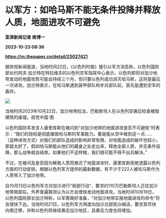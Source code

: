 # 以军方：如哈马斯不能无条件投降并释放人质，地面进攻不可避免
**澎湃新闻记者 南博一**

**2023-10-23 08:36**

**https://m.thepaper.cn/detail/25027421**

据央视新闻报道，当地时间22日，《以色列时报》援引以军方消息称，以色列国防部长约阿夫·加兰特在特拉维夫的以色列空军指挥中心表示，以色列即将对加沙地带发动的地面攻势可能会持续三个月，但只要以色列成功消灭哈马斯，这将是最后一次进攻。加兰特表示，在哈马斯遇到装甲部队和步兵部队前，首先是遭到空军的轰炸。

![](https://imagecloud.thepaper.cn/thepaper/image/275/243/306.jpg)

当地时间2023年10月22日，加沙地带拉法，巴勒斯坦人在以色列空袭后检查被毁建筑的废墟。视觉中国 图

以色列国防军发言人康里库斯在被问到“对加沙地带的地面进攻是否不可避免”时表示：“我们的目标是彻底摧毁哈马斯的军事能力。要是能从空中做到这一点……（这种进攻方式）对我们的部队造成的影响非常有限，对地面造成的破坏也较小，那就太好了。假如哈马斯能从他们的藏身之处走出来，释放全部人质，并无条件投降，那么战争就会结束。如果他们不这样做，我们很可能不得不出兵解决。”

不过，在被问及是否因为解救人质而推迟了地面进攻时，康里库斯拒绝透露以色列方面的行动安排。根据以色列军方提供的最新数据，有不少于222人被哈马斯作为人质带入了加沙地带。

自10月13日以色列军方对加沙进行“局部行动”、要求约110万巴勒斯坦人迁往加沙地带南部后，外界普遍猜测认为以方会很快发动地面进攻。当地时间10月19日，以色列国防部长加兰特称，以军需做好准备，“对加沙地带实施地面进攻的命令”将会很快下达。当地时间21日，以色列军方再度向加沙北部民众喊话，要求其尽快向南迁移，并称以色列将继续袭击加沙地区，且袭击力度也将增加。